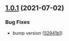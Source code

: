 ## [1.0.1](https://github.com/alexkunin/ngx-misc/compare/v1.0.0...v1.0.1) (2021-07-02)


### Bug Fixes

* bump version ([52941b1](https://github.com/alexkunin/ngx-misc/commit/52941b110f4621f78f0644998cfb9deedc5a7342))
